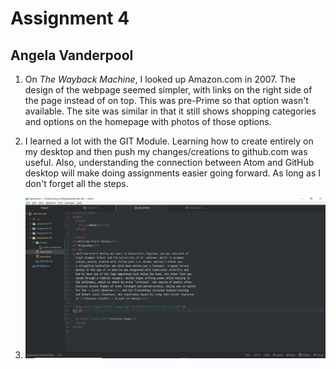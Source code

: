 # Assignment 4
## Angela Vanderpool


1. On *The Wayback Machine*, I looked up Amazon.com in 2007. The design of the webpage seemed simpler, with links on the right side of the page instead of on top. This was pre-Prime so that option wasn't available. The site was similar in that it still shows shopping categories and options on the homepage with photos of those options.

2. I learned a lot with the GIT Module. Learning how to create entirely on my desktop and then push my changes/creations to github.com was useful. Also, understanding the connection between Atom and GitHub desktop will make doing assignments easier going forward. As long as I don't forget all the steps.

3. ![Screenshot](./images/screenshot.png)
